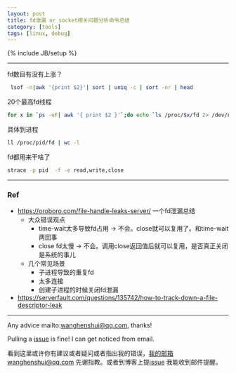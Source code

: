 ```yaml
---
layout: post
title: fd泄漏 or socket相关问题分析命令总结
category: [tools]
tags: [linux, debug]
---
```

{% include JB/setup %}

---

fd数目有没有上涨？

```bash
 lsof -n|awk '{print $2}'| sort | uniq -c | sort -nr | head
```



20个最高fd线程

```bash
for x in `ps -eF| awk '{ print $2 }'`;do echo `ls /proc/$x/fd 2> /dev/null | wc -l` $x `cat /proc/$x/cmdline 2> /dev/null`;done | sort -n -r | head -n 20
```





具体到进程

```bash
ll /proc/pid/fd | wc -l
```



fd都用来干啥了

```bash
strace -p pid  -f -e read,write,close
```





---

### Ref

- https://oroboro.com/file-handle-leaks-server/ 一个fd泄漏总结
  - 大众错误观点
    - time-wait太多导致fd占用 -> 不会。close就可以复用了。和time-wait两回事
    - close fd太慢 -> 不会。调用close返回值后就可以复用，是否真正关闭是系统的事儿
  - 几个常见场景
    - 子进程导致的重复fd
    - 太多连接
    - 创建子进程的时候关闭fd泄漏
- https://serverfault.com/questions/135742/how-to-track-down-a-file-descriptor-leak

---

Any advice mailto:wanghenshui@qq.com, thanks! 

Pulling a [issue](https://github.com/wanghenshui/wanghenshui.github.io/issues/new) is fine! I can get noticed from email.

看到这里或许你有建议或者疑问或者指出我的错误，我的邮箱wanghenshui@qq.com 先谢指教。或者到博客上提[issue](https://github.com/wanghenshui/wanghenshui.github.io/issues/new) 我能收到邮件提醒。